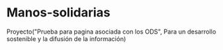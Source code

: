 # Manos-solidarias
Proyecto("Prueba para pagina asociada con los ODS", Para un desarrollo sostenible y la difusión de la información)
